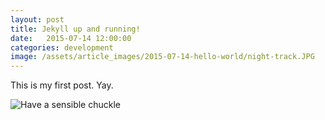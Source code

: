 ```yaml
---
layout: post
title: Jekyll up and running!
date:   2015-07-14 12:00:00
categories: development
image: /assets/article_images/2015-07-14-hello-world/night-track.JPG
---
```


This is my first post. Yay.

![Have a sensible chuckle](http://i.imgur.com/himZD0M.gif)